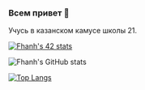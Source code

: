 ### Всем привет 👋
Учусь в казанском камусе школы 21.

[![Fhanh's 42 stats](https://badge42.herokuapp.com/api/stats/fhanh?privacyEmail=true)](https://github.com/JaeSeoKim/badge42)

![Fhanh's GitHub stats](https://github-readme-stats.vercel.app/api?username=Fhanh&show_icons=true&title_color=343434&icon_color=444444&text_color=ffffff&bg_color=00ff87,2dbc9e,15dab1)

[![Top Langs](https://github-readme-stats.vercel.app/api/top-langs/?username=Fhanh&layout=compact&theme=tokyonight)](https://github.com/anuraghazra/github-readme-stats)

